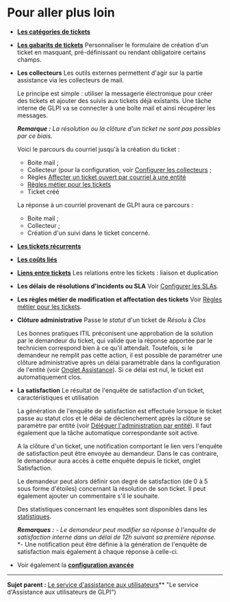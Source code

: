 Pour aller plus loin
====================

-   **[Les catégories de tickets](index.php?fr/04_Module_Assistance/04_Configuration_avancée.md)**
     
-   **[Les gabarits de tickets](index.php?fr/Les_différentes_actions/Gérer_les_gabarits.md)**
    Personnaliser le formulaire de création d'un ticket en masquant, pré-définissant ou rendant obligatoire certains champs. 

-   **Les collecteurs**
    Les outils externes permettent d'agir sur la partie assistance via les collecteurs de mail.

    Le principe est simple : utiliser la messagerie électronique pour créer des tickets et ajouter des suivis aux tickets déjà existants. Une tâche interne de GLPI va se connecter à une boîte mail et ainsi récupérer les messages.

    ***Remarque :** La résolution ou la clôture d'un ticket ne sont pas possibles par ce biais.*

    Voici le parcours du courriel jusqu'à la création du ticket :

    -   Boite mail ;
    -   Collecteur (pour la configuration, voir [Configurer les collecteurs](config_mailcollector.html "La configuration des collecteurs s'effectue depuis le menu Configuration > Collecteurs") ;
    -   Règles [Affecter un ticket ouvert par courriel à une entité](index.php?fr/07_Module_Administration/05_Règles/02_Collecteur_de_courriels.md "GLPI implémente un mécanisme de routage des tickets ouverts par courriel, afin de les créer dans la bonne entité. Celui-ci se base sur le moteur de règles.")
    -   [Règles métier pour les tickets](index.php?fr/07_Module_Administration/05_Règles/04_Règles_métier_pour_les_tickets.md "Lors de la création d'un ticket, un mécanisme permet de modifier les attributs du ticket de manière automatique.")
    -   Ticket créé

    La réponse à un courriel provenant de GLPI aura ce parcours :

    - Boite mail ;
    - Collecteur ;
    - Création d'un suivi dans le ticket concerné.

-   **[Les tickets récurrents](index.php?fr/04_Module_Assistance/11_Tickets_récurrents.md)**

-   **[Les coûts liés](index.php?fr/04_Module_Assistance/05_Tickets/03_Gérer_les_tickets.md)**
     
-   **[Liens entre tickets](index.php?fr/04_Module_Assistance/05_Tickets/03_Gérer_les_tickets.md)**
     Les relations entre les tickets : liaison et duplication

-   **Les délais de résolutions d'incidents ou SLA**
    Voir [Configurer les SLAs](config_sla.html "Dans GLPI, administrer les SLAs peut se faire à partir du menu Configuration > SLAs.").

-   **Les règles métier de modification et affectation des tickets**
    Voir [Règles métier pour les tickets](index.php?fr/07_Module_Administration/05_Règles/04_Règles_métier_pour_les_tickets.md "Lors de la création d'un ticket, un mécanisme permet de modifier les attributs du ticket de manière automatique.").

-   **Clôture administrative**
    Passe le *statut* d'un ticket de *Résolu* à *Clos*

    Les bonnes pratiques ITIL préconisent une approbation de la solution par le demandeur du ticket, qui valide que la réponse apportée par le technicien correspond bien à ce qu'il attendait. 
    Toutefois, si le demandeur ne remplit pas cette action, il est possible de paramétrer une clôture administrative après un délai paramétrable dans la configuration de l'entité (voir [Onglet Assistance](index.php?fr/07_Module_Administration/04_Entités.md "Cet onglet permet de paramétrer le comportement de la partie assistance de GLPI.")). Si ce délai est nul, le ticket est automatiquement clos.

-   **La satisfaction**
    Le résultat de l'enquête de satisfaction d'un ticket, caractéristiques et utilisation

    La génération de l'enquête de satisfaction est effectuée lorsque le ticket passe au statut clos et le délai de déclenchement après la clôture se paramètre par entité (voir [Déléguer l'administration par entité](index.php?fr/07_Module_Administration/04_Entités.md "Délégation de certains paramètres d'administration par entité")).
    Il faut également que la tâche automatique correspondante soit active.

    A la clôture d'un ticket, une notification comportant le lien vers l'enquête de satisfaction peut être envoyée au demandeur. Dans le cas contraire, le demandeur aura accès à cette enquête depuis le ticket, onglet Satisfaction.

    Le demandeur peut alors définir son degré de satisfaction (de 0 à 5 sous forme d'étoiles) concernant la résolution de son ticket. Il peut également ajouter un commentaire s'il le souhaite.

    Des statistiques concernant les enquêtes sont disponibles dans les [statistiques](index.php?fr/04_Module_Assistance/10_Statistiques.md).

    ***Remarques :***
    *- Le demandeur peut modifier sa réponse à l'enquête de satisfaction interne dans un délai de 12h suivant sa première réponse.*
    *- Une notification peut être définie à la génération de l'enquête de satisfaction mais également à chaque réponse à celle-ci.

-   Voir également la **[configuration avancée](index.php?fr/04_Module_Assistance/04_Configuration_avancée.md)**

---------------
**Sujet parent :** [Le service d'assistance aux utilisateurs](index.php?fr/04_Module_Assistance/01_Module_Assistance)** "Le service d'Assistance aux utilisateurs de GLPI")
